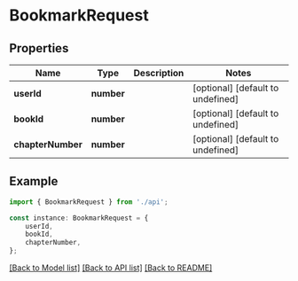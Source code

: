 # BookmarkRequest


## Properties

Name | Type | Description | Notes
------------ | ------------- | ------------- | -------------
**userId** | **number** |  | [optional] [default to undefined]
**bookId** | **number** |  | [optional] [default to undefined]
**chapterNumber** | **number** |  | [optional] [default to undefined]

## Example

```typescript
import { BookmarkRequest } from './api';

const instance: BookmarkRequest = {
    userId,
    bookId,
    chapterNumber,
};
```

[[Back to Model list]](../README.md#documentation-for-models) [[Back to API list]](../README.md#documentation-for-api-endpoints) [[Back to README]](../README.md)

